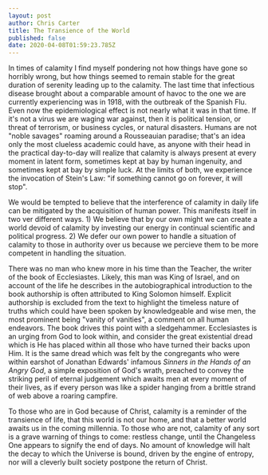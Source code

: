 ```yaml
---
layout: post
author: Chris Carter
title: The Transience of the World
published: false
date: 2020-04-08T01:59:23.785Z
---
```

In times of calamity I find myself pondering not how things have gone so horribly wrong, but how things seemed to remain stable for the great duration of serenity leading up to the calamity. The last time that infectious disease brought about a comparable amount of havoc to the one we are currently experiencing was in 1918, with the outbreak of the Spanish Flu. Even now the epidemiological effect is not nearly what it was in that time. If it's not a virus we are waging war against, then it is political tension, or threat of terrorism, or business cycles, or natural disasters. Humans are not "noble savages" roaming around a Rousseauian paradise; that's an idea only the most clueless academic could have, as anyone with their head in the practical day-to-day will realize that calamity is always present at every moment in latent form, sometimes kept at bay by human ingenuity, and sometimes kept at bay by simple luck. At the limits of both, we experience the invocation of Stein's Law: "if something cannot go on forever, it will stop".

We would be tempted to believe that the interference of calamity in daily life can be mitigated by the acquisition of human power. This manifests itself in two ver different ways. 1) We believe that by our own might we can create a world devoid of calamity by investing our energy in continual scientific and political progress. 2) We defer our own power to handle a situation of calamity to those in authority over us because we percieve them to be more competent in handling the situation.

There was no man who knew more in his time than the Teacher, the writer of the book of Ecclesiastes. Likely, this man was King of Israel, and on account of the life he describes in the autobiographical introduction to the book authorship is often attributed to King Solomon himself. Explicit authorship is excluded from the text to highlight the timeless nature of truths which could have been spoken by knowledgeable and wise men, the most prominent being "vanity of vanities", a comment on all human endeavors. The book drives this point with a sledgehammer. Ecclesiastes is an urging from God to look within, and consider the great existential dread which is He has placed within all those who have turned their backs upon Him. It is the same dread which was felt by the congregants who were within earshot of Jonathan Edwards' infamous *Sinners in the Hands of an Angry God*, a simple exposition of God's wrath, preached to convey the striking peril of eternal judgement which awaits men at every moment of their lives, as if every person was like a spider hanging from a brittle strand of web above a roaring campfire.

To those who are in God because of Christ, calamity is a reminder of the transience of life, that this world is not our home, and that a better world awaits us in the coming millennia. To those who are not, calamity of any sort is a grave warning of things to come: restless change, until the Changeless One appears to signify the end of days. No amount of knowledge will halt the decay to which the Universe is bound, driven by the engine of entropy, nor will a cleverly built society postpone the return of Christ.